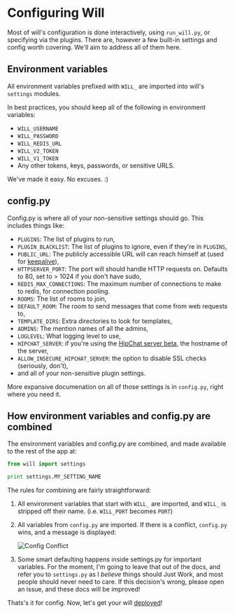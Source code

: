 # Configuring Will

Most of will's configuration is done interactively, using `run_will.py`, or specifying via the plugins.  There are, however a few built-in settings and config worth covering.  We'll aim to address all of them here.

## Environment variables

All environment variables prefixed with `WILL_` are imported into will's `settings` modules.

In best practices, you should keep all of the following in environment variables:

- `WILL_USERNAME`
- `WILL_PASSWORD`
- `WILL_REDIS_URL`
- `WILL_V2_TOKEN`
- `WILL_V1_TOKEN`
- Any other tokens, keys, passwords, or sensitive URLS.

We've made it easy.  No excuses. :)

## config.py

Config.py is where all of your non-sensitive settings should go.   This includes things like:

- `PLUGINS`: The list of plugins to run,
- `PLUGIN_BLACKLIST`: The list of plugins to ignore, even if they're in `PLUGINS`,
- `PUBLIC_URL`: The publicly accessible URL will can reach himself at (used for [keepalive](plugins/bundled.md#administration)),
- `HTTPSERVER_PORT`: The port will should handle HTTP requests on.  Defaults to 80, set to > 1024 if you don't have sudo,
- `REDIS_MAX_CONNECTIONS`: The maximum number of connections to make to redis, for connection pooling.
- `ROOMS`: The list of rooms to join,
- `DEFAULT_ROOM`: The room to send messages that come from web requests to,
- `TEMPLATE_DIRS`: Extra directories to look for templates,
- `ADMINS`: The mention names of all the admins,
- `LOGLEVEL`: What logging level to use,
- `HIPCHAT_SERVER`: if you're using the [HipChat server beta](https://www.hipchat.com/server), the hostname of the server,
- `ALLOW_INSECURE_HIPCHAT_SERVER`: the option to disable SSL checks (seriously, don't),
- and all of your non-sensitive plugin settings.

More expansive documenation on all of those settings is in `config.py`, right where you need it.

## How environment variables and config.py are combined

The environment variables and config.py are combined, and made available to the rest of the app at:

```python
from will import settings

print settings.MY_SETTING_NAME
```

The rules for combining are fairly straightforward:

1. All environment variables that start with `WILL_` are imported, and `WILL_` is stripped off their name. (i.e. `WILL_PORT` becomes `PORT`)
2. All variables from `config.py` are imported.  If there is a conflict, `config.py` wins, and a message is displayed:

    ![Config Conflict](../img/config_conflict.gif)

3. Some smart defaulting happens inside settings.py for important variables.  For the moment, I'm going to leave that out of the docs, and refer you to `settings.py` as I *believe* things should Just Work, and most people should never need to care.  If this decision's wrong, please open an issue, and these docs will be improved!

Thats's it for config.  Now, let's get your will [deployed](deploy.md)!



